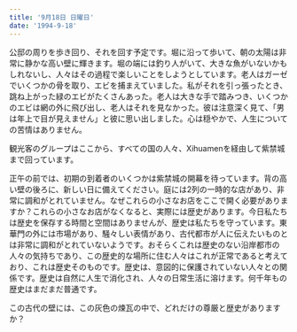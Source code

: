 ```yaml
---
title: '9月18日 日曜日'
date: '1994-9-18'
---
```


公邸の周りを歩き回り、それを回す予定です。堀に沿って歩いて、朝の太陽は非常に静かな高い壁に輝きます。堀の端には釣り人がいて、大きな魚がいないかもしれないし、人々はその過程で楽しいことをしようとしています。老人はガーゼでいくつかの骨を取り、エビを捕まえていました。私がそれを引っ張ったとき、跳ね上がった緑のエビがたくさんあった。老人は大きな手で踏みつき、いくつかのエビは網の外に飛び出し、老人はそれを見なかった。彼は注意深く見て、「男は年上で目が見えません」と彼に思い出しました。心は穏やかで、人生についての苦情はありません。

観光客のグループはここから、すべての国の人々、Xihuamenを経由して紫禁城まで回っています。

正午の前では、初期の到着者のいくつかは紫禁城の開幕を待っています。背の高い壁の後ろに、新しい日に備えてください。庭には2列の一時的な店があり、非常に調和がとれていません。なぜこれらの小さなお店をここで開く必要がありますか？これらの小さなお店がなくなると、実際には歴史があります。今日私たちは歴史を保存する時間と空間はありませんが、歴史は私たちを守っています。東華門の外には市場があり、騒々しい表情があり、古代都市が人に伝えたいものとは非常に調和がとれていないようです。おそらくこれは歴史のない沿岸都市の人々の気持ちであり、この歴史的な場所に住む人々はこれが正常であると考えており、これは歴史そのものです。歴史は、意図的に保護されていない人々との関係です。歴史は自然に人生で消化され、人々の日常生活に溶けます。何千年もの歴史はまだまだ普通です。

この古代の壁には、この灰色の煉瓦の中で、どれだけの尊厳と歴史がありますか？

